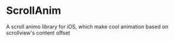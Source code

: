 ScrollAnim
==========

A scroll animo library for iOS, which make cool animation based on scrollview's content offset
